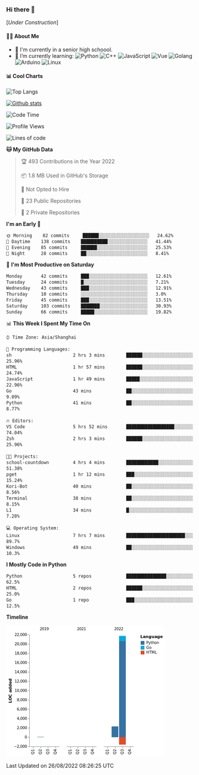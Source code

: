 ### Hi there 👋

\[*Under Construction*\]

<!--
**NoNormalCreeper/NoNormalCreeper** is a ✨ _special_ ✨ repository because its `README.md` (this file) appears on your GitHub profile.

Here are some ideas to get you started:

- 🔭 I’m currently working on ...
- 🌱 I’m currently learning ...
- 👯 I’m looking to collaborate on ...
- 🤔 I’m looking for help with ...
- 💬 Ask me about ...
- 📫 How to reach me: ...
- 😄 Pronouns: ...
- ⚡ Fun fact: ...
-->

#### 👩‍💻 About Me

- 🏫 I'm currently in a senior high schoool.
- 🌱 I’m currently learning: 
![Python](https://img.shields.io/badge/-Python-blue?style=flat-square&logo=Python&logoColor=fff)
![C++](https://img.shields.io/badge/-C%2B%2B-00599C?style=flat-square&logo=C%2B%2B&logoColor=fff)
![JavaScript](https://img.shields.io/badge/-JavaScript-ffca18?style=flat-square&logo=JavaScript&logoColor=fff)
![Vue](https://img.shields.io/badge/-Vue-4FC08D?style=flat-square&logo=Vue.js&logoColor=fff)
![Golang](https://img.shields.io/badge/-Go-007d9c?style=flat-square&logo=Go&logoColor=fff)
![Arduino](https://img.shields.io/badge/-Arduino-00979D?style=flat-square&logo=Arduino&logoColor=fff)
![Linux](https://img.shields.io/badge/-Linux-FCC624?style=flat-square&logo=Linux&logoColor=fff)

#### 📊 Cool Charts

![Top Langs](https://github-readme-stats.vercel.app/api/top-langs/?username=NoNormalCreeper&layout=compact)

[![Github stats](https://github-readme-stats.vercel.app/api?username=NoNormalCreeper&show_icons=true)](https://github.com/anuraghazra/github-readme-stats)

<!--START_SECTION:waka-->
![Code Time](http://img.shields.io/badge/Code%20Time-59%20hrs%2022%20mins-blue)

![Profile Views](http://img.shields.io/badge/Profile%20Views-0-blue)

![Lines of code](https://img.shields.io/badge/From%20Hello%20World%20I%27ve%20Written-22%20Thousand%20lines%20of%20code-blue)

**🐱 My GitHub Data** 

> 🏆 493 Contributions in the Year 2022
 > 
> 📦 1.8 MB Used in GitHub's Storage 
 > 
> 🚫 Not Opted to Hire
 > 
> 📜 23 Public Repositories 
 > 
> 🔑 2 Private Repositories  
 > 
**I'm an Early 🐤** 

```text
🌞 Morning    82 commits     ██████░░░░░░░░░░░░░░░░░░░   24.62% 
🌆 Daytime    138 commits    ██████████░░░░░░░░░░░░░░░   41.44% 
🌃 Evening    85 commits     ██████░░░░░░░░░░░░░░░░░░░   25.53% 
🌙 Night      28 commits     ██░░░░░░░░░░░░░░░░░░░░░░░   8.41%

```
📅 **I'm Most Productive on Saturday** 

```text
Monday       42 commits     ███░░░░░░░░░░░░░░░░░░░░░░   12.61% 
Tuesday      24 commits     █░░░░░░░░░░░░░░░░░░░░░░░░   7.21% 
Wednesday    43 commits     ███░░░░░░░░░░░░░░░░░░░░░░   12.91% 
Thursday     10 commits     ░░░░░░░░░░░░░░░░░░░░░░░░░   3.0% 
Friday       45 commits     ███░░░░░░░░░░░░░░░░░░░░░░   13.51% 
Saturday     103 commits    ███████░░░░░░░░░░░░░░░░░░   30.93% 
Sunday       66 commits     █████░░░░░░░░░░░░░░░░░░░░   19.82%

```


📊 **This Week I Spent My Time On** 

```text
⌚︎ Time Zone: Asia/Shanghai

💬 Programming Languages: 
sh                       2 hrs 3 mins        ██████░░░░░░░░░░░░░░░░░░░   25.96% 
HTML                     1 hr 57 mins        ██████░░░░░░░░░░░░░░░░░░░   24.74% 
JavaScript               1 hr 49 mins        █████░░░░░░░░░░░░░░░░░░░░   22.96% 
Go                       43 mins             ██░░░░░░░░░░░░░░░░░░░░░░░   9.09% 
Python                   41 mins             ██░░░░░░░░░░░░░░░░░░░░░░░   8.77%

🔥 Editors: 
VS Code                  5 hrs 52 mins       ██████████████████░░░░░░░   74.04% 
Zsh                      2 hrs 3 mins        ██████░░░░░░░░░░░░░░░░░░░   25.96%

🐱‍💻 Projects: 
school-countdown         4 hrs 4 mins        ████████████░░░░░░░░░░░░░   51.38% 
pget                     1 hr 12 mins        ███░░░░░░░░░░░░░░░░░░░░░░   15.24% 
Kori-Bot                 40 mins             ██░░░░░░░░░░░░░░░░░░░░░░░   8.56% 
Terminal                 38 mins             ██░░░░░░░░░░░░░░░░░░░░░░░   8.15% 
L1                       34 mins             █░░░░░░░░░░░░░░░░░░░░░░░░   7.28%

💻 Operating System: 
Linux                    7 hrs 7 mins        ██████████████████████░░░   89.7% 
Windows                  49 mins             ██░░░░░░░░░░░░░░░░░░░░░░░   10.3%

```

**I Mostly Code in Python** 

```text
Python                   5 repos             ███████████████░░░░░░░░░░   62.5% 
HTML                     2 repos             ██████░░░░░░░░░░░░░░░░░░░   25.0% 
Go                       1 repo              ███░░░░░░░░░░░░░░░░░░░░░░   12.5%

```


**Timeline**

![Chart not found](https://raw.githubusercontent.com/NoNormalCreeper/NoNormalCreeper/main/charts/bar_graph.png) 


 Last Updated on 26/08/2022 08:26:25 UTC
<!--END_SECTION:waka-->

